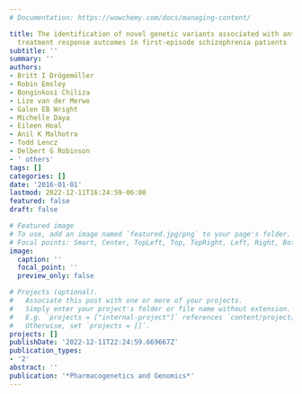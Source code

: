```yaml
---
# Documentation: https://wowchemy.com/docs/managing-content/

title: The identification of novel genetic variants associated with antipsychotic
  treatment response outcomes in first-episode schizophrenia patients
subtitle: ''
summary: ''
authors:
- Britt I Drögemöller
- Robin Emsley
- Bonginkosi Chiliza
- Lize van der Merwe
- Galen EB Wright
- Michelle Daya
- Eileen Hoal
- Anil K Malhotra
- Todd Lencz
- Delbert G Robinson
- ' others'
tags: []
categories: []
date: '2016-01-01'
lastmod: 2022-12-11T16:24:59-06:00
featured: false
draft: false

# Featured image
# To use, add an image named `featured.jpg/png` to your page's folder.
# Focal points: Smart, Center, TopLeft, Top, TopRight, Left, Right, BottomLeft, Bottom, BottomRight.
image:
  caption: ''
  focal_point: ''
  preview_only: false

# Projects (optional).
#   Associate this post with one or more of your projects.
#   Simply enter your project's folder or file name without extension.
#   E.g. `projects = ["internal-project"]` references `content/project/deep-learning/index.md`.
#   Otherwise, set `projects = []`.
projects: []
publishDate: '2022-12-11T22:24:59.669667Z'
publication_types:
- '2'
abstract: ''
publication: '*Pharmacogenetics and Genomics*'
---
```

